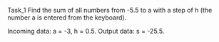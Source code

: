 Task_1
Find the sum of all numbers from -5.5 to a with a step of h (the number a is entered from the keyboard).

Incoming data: a = -3, h = 0.5.
Output data: s = -25.5.

